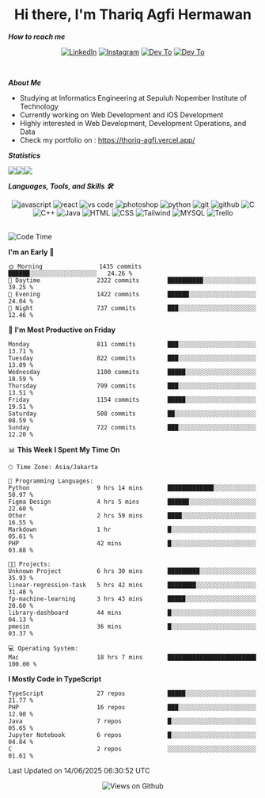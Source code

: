 <div align="center">
  <h1>Hi there, I'm Thariq Agfi Hermawan</h1>
</div>


***How to reach me***
<p align='center'>
   <a href="https://www.linkedin.com/in/thariqagfihermawan" target="_blank"><img src="https://img.shields.io/badge/LinkedIn-0077B5?style=for-the-badge&logo=linkedin&logoColor=white" alt="LinkedIn"></a>
   <a href="https://www.instagram.com/thoriqagfi" target="_blank"><img src="https://img.shields.io/badge/Instagram-E4405F?style=for-the-badge&logo=instagram&logoColor=white" alt="Instagram"></a>
   <a href="https://medium.com/@thoriq.aghfi60" target="_blank"><img src="https://img.shields.io/badge/Medium-12100E?style=for-the-badge&logo=medium&logoColor=white" alt="Dev To"></a>
   <a href="https://linktr.ee/thoriqagfi" target="_blank"><img src="https://img.shields.io/badge/linktree-1de9b6?style=for-the-badge&logo=linktree&logoColor=white" alt="Dev To"></a>
</p>

<br>

***About Me***
- Studying at Informatics Engineering at Sepuluh Nopember Institute of Technology
- Currently working on Web Development and iOS Development
- Highly interested in Web Development, Development Operations, and Data
- Check my portfolio on : https://thoriq-agfi.vercel.app/

***Statistics***

<!-- [![GitHub Streak](http://github-readme-streak-stats.herokuapp.com?user=thoriqagfi&theme=dark)](https://git.io/streak-stats) -->

<div align="center">
  <div style="display: flex;">
    <img src="http://github-readme-streak-stats.herokuapp.com?user=thoriqagfi&theme=chartreuse-dark"/>
    <img src="https://github-readme-stats.vercel.app/api/top-langs/?username=thoriqagfi&layout=compact&&theme=chartreuse-dark&langs_count=8)](https://github.com/thoriqagfi"/>
    <img src="https://github-readme-stats.vercel.app/api?username=thoriqagfi&show_icons=true&theme=chartreuse-dark"/>
  </div>
</div>

<!-- [![Top Langs](https://github-readme-stats.vercel.app/api/top-langs/?username=thoriqagfi&layout=compact&&theme=chartreuse-dark&langs_count=8)](https://github.com/thoriqagfi)
< ![Agfi's GitHub stats](https://github-readme-stats.vercel.app/api?username=thoriqagfi&show_icons=true&theme=chartreuse-dark) -->

***Languages, Tools, and Skills 🛠***

  <div align="center">
    <img src="https://img.shields.io/badge/JavaScript-F7DF1E?style=for-the-badge&logo=javascript&logoColor=black" alt="javascript" />
    <img src="https://img.shields.io/badge/React-61DAFB?style=for-the-badge&logo=react&logoColor=black" alt="react" />
    <img src="https://img.shields.io/badge/vs%20code-007ACC?style=for-the-badge&logo=visual%20studio%20code&logoColor=white" alt="vs code" />
    <img src="https://img.shields.io/badge/adobe%20photoshop-31A8FF?style=for-the-badge&logo=adobe%20photoshop&logoColor=white" alt="photoshop" />
    <img src="https://img.shields.io/badge/python-3776AB?style=for-the-badge&logo=python&logoColor=white" alt="python" />
    <img src="https://img.shields.io/badge/Git-F05032?style=for-the-badge&logo=git&logoColor=white" alt="git" />
    <img src="https://img.shields.io/badge/GitHub-100000?style=for-the-badge&logo=github&logoColor=white" alt="github" />
    <img src="https://img.shields.io/badge/c-%2300599C.svg?style=for-the-badge&logo=c&logoColor=white" alt="C" />
    <img src="https://img.shields.io/badge/c++-%2300599C.svg?style=for-the-badge&logo=c%2B%2B&logoColor=white" alt="C++" />
    <img src="https://img.shields.io/badge/Java-ED8B00?style=for-the-badge&logo=java&logoColor=white" alt="Java"/>
    <img src="https://img.shields.io/badge/HTML5-E34F26?style=for-the-badge&logo=html5&logoColor=white" alt="HTML" />
    <img src="https://img.shields.io/badge/CSS-239120?&style=for-the-badge&logo=css3&logoColor=white" alt ="CSS" />
    <img src="https://img.shields.io/badge/tailwindcss-%2338B2AC.svg?style=for-the-badge&logo=tailwind-css&logoColor=white" alt="Tailwind" />
    <img src="https://img.shields.io/badge/MySQL-00000F?style=for-the-badge&logo=mysql&logoColor=white" alt="MYSQL" />
    <img src="https://img.shields.io/badge/Trello-%23026AA7.svg?style=for-the-badge&logo=Trello&logoColor=white" alt="Trello" />
  </div><br>

<!--START_SECTION:waka-->
![Code Time](http://img.shields.io/badge/Code%20Time-1%2C135%20hrs%2052%20mins-blue)

**I'm an Early 🐤** 

```text
🌞 Morning                1435 commits        ██████░░░░░░░░░░░░░░░░░░░   24.26 % 
🌆 Daytime                2322 commits        ██████████░░░░░░░░░░░░░░░   39.25 % 
🌃 Evening                1422 commits        ██████░░░░░░░░░░░░░░░░░░░   24.04 % 
🌙 Night                  737 commits         ███░░░░░░░░░░░░░░░░░░░░░░   12.46 % 
```
📅 **I'm Most Productive on Friday** 

```text
Monday                   811 commits         ███░░░░░░░░░░░░░░░░░░░░░░   13.71 % 
Tuesday                  822 commits         ███░░░░░░░░░░░░░░░░░░░░░░   13.89 % 
Wednesday                1100 commits        █████░░░░░░░░░░░░░░░░░░░░   18.59 % 
Thursday                 799 commits         ███░░░░░░░░░░░░░░░░░░░░░░   13.51 % 
Friday                   1154 commits        █████░░░░░░░░░░░░░░░░░░░░   19.51 % 
Saturday                 508 commits         ██░░░░░░░░░░░░░░░░░░░░░░░   08.59 % 
Sunday                   722 commits         ███░░░░░░░░░░░░░░░░░░░░░░   12.20 % 
```


📊 **This Week I Spent My Time On** 

```text
🕑︎ Time Zone: Asia/Jakarta

💬 Programming Languages: 
Python                   9 hrs 14 mins       █████████████░░░░░░░░░░░░   50.97 % 
Figma Design             4 hrs 5 mins        ██████░░░░░░░░░░░░░░░░░░░   22.60 % 
Other                    2 hrs 59 mins       ████░░░░░░░░░░░░░░░░░░░░░   16.55 % 
Markdown                 1 hr                █░░░░░░░░░░░░░░░░░░░░░░░░   05.61 % 
PHP                      42 mins             █░░░░░░░░░░░░░░░░░░░░░░░░   03.88 % 

🐱‍💻 Projects: 
Unknown Project          6 hrs 30 mins       █████████░░░░░░░░░░░░░░░░   35.93 % 
linear-regression-task   5 hrs 42 mins       ████████░░░░░░░░░░░░░░░░░   31.48 % 
fp-machine-learning      3 hrs 43 mins       █████░░░░░░░░░░░░░░░░░░░░   20.60 % 
library-dashboard        44 mins             █░░░░░░░░░░░░░░░░░░░░░░░░   04.13 % 
pmesin                   36 mins             █░░░░░░░░░░░░░░░░░░░░░░░░   03.37 % 

💻 Operating System: 
Mac                      18 hrs 7 mins       █████████████████████████   100.00 % 
```

**I Mostly Code in TypeScript** 

```text
TypeScript               27 repos            █████░░░░░░░░░░░░░░░░░░░░   21.77 % 
PHP                      16 repos            ███░░░░░░░░░░░░░░░░░░░░░░   12.90 % 
Java                     7 repos             █░░░░░░░░░░░░░░░░░░░░░░░░   05.65 % 
Jupyter Notebook         6 repos             █░░░░░░░░░░░░░░░░░░░░░░░░   04.84 % 
C                        2 repos             ░░░░░░░░░░░░░░░░░░░░░░░░░   01.61 % 
```




 Last Updated on 14/06/2025 06:30:52 UTC
<!--END_SECTION:waka-->

<div align="center">
<img src="https://komarev.com/ghpvc/?username=thoriqagfi&color=blue" alt="Views on Github" />
</div>
